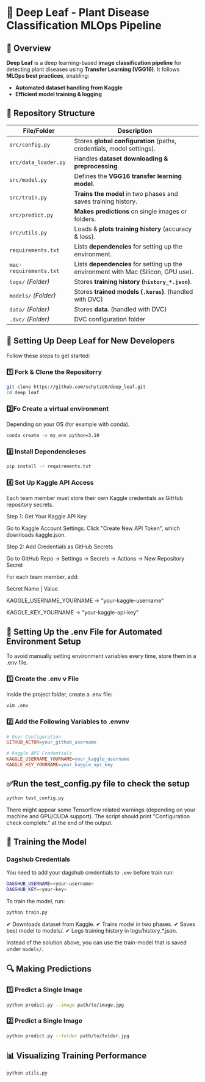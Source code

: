 # 🌱 Deep Leaf - Plant Disease Classification MLOps Pipeline

## 📌 Overview
**Deep Leaf** is a deep learning-based **image classification pipeline** for detecting plant diseases using **Transfer Learning (VGG16)**. It follows **MLOps best practices**, enabling:
- **Automated dataset handling from Kaggle**
- **Efficient model training & logging**

## 📂 Repository Structure
| File/Folder            | Description |
|------------------------|-------------|
| `src/config.py`           | Stores **global configuration** (paths, credentials, model settings). |
| `src/data_loader.py`      | Handles **dataset downloading & preprocessing**. |
| `src/model.py`            | Defines the **VGG16 transfer learning model**. |
| `src/train.py`            | **Trains the model** in two phases and saves training history. |
| `src/predict.py`          | **Makes predictions** on single images or folders. |
| `src/utils.py`            | Loads & **plots training history** (accuracy & loss). |
| `requirements.txt`    | Lists **dependencies** for setting up the environment. |
| `mac-requirements.txt`    | Lists **dependencies** for setting up the environment with Mac (Silicon, GPU use). |
| `logs/` _(Folder)_    | Stores **training history (`history_*.json`)**. |
| `models/` _(Folder)_  | Stores **trained models (`.keras`)**. (handled with DVC) |
| `data/` _(Folder)_  | Stores **data**. (handled with DVC) |
| `.dvc/` _(Folder)_  | DVC configuration folder |

## 🚀 **Setting Up Deep Leaf for New Developers**
Follow these steps to get started:

### **1️⃣ Fork & Clone the Repositorry**
```sh
git clone https://github.com/schytze0/deep_leaf.git
cd deep_leaf
```

### **2️⃣Fo Create a virtual environment**
Depending on your OS (for example with conda).
```sh
conda create -n my_env python=3.10  
```

### **3️⃣ Install Dependencieses**
```sh
pip install -r requirements.txt
```


### **4️⃣ Set Up Kaggle API Access**
Each team member must store their own Kaggle credentials as GitHub repository secrets.

Step 1: Get Your Kaggle API Key

Go to Kaggle Account Settings.
Click "Create New API Token", which downloads kaggle.json.

Step 2: Add Credentials as GitHub Secrets

Go to GitHub Repo → Settings → Secrets → Actions → New Repository Secret

For each team member, add:

Secret Name	|	Value

KAGGLE_USERNAME_YOURNAME -> "your-kaggle-username"

KAGGLE_KEY_YOURNAME -> "your-kaggle-api-key"


## **🔑 Setting Up the .env File for Automated Environment Setup**

To avoid manually setting environment variables every time, store them in a .env file.

### **1️⃣ Create the .env v File**
Inside the project folder, create a .env file:
```sh
vim .env
```

### **2️⃣ Add the Following Variables to .envnv**
```ini
# User Configuration
GITHUB_ACTOR=your_github_username

# Kaggle API Credentials
KAGGLE_USERNAME_YOURNAME=your_kaggle_username
KAGGLE_KEY_YOURNAME=your_kaggle_api_key
```

## **✅Run the test_config.py file to check the setup**
```sh
python test_config.py
```

There might appear some Tensorflow related warnings (depending on your machine and GPU/CUDA support). The script  should print "Configuration check complete." at the end of the output.

## **🔄 Training the Model**

### Dagshub Credentials
You need to add your dagshub credentials to `.env` before train run:

```sh
DAGSHUB_USERNAME=<your-username>
DAGSHUB_KEY=<your-key>
```

To train the model, run:
```sh
python train.py
```

✔ Downloads dataset from Kaggle.
✔ Trains model in two phases.
✔ Saves best model to models/.
✔ Logs training history in logs/history_*.json.

Instead of the solution above, you can use the train-model that is saved under `models/`. 

## **🔍 Making Predictions**

### **1️⃣ Predict a Single Image**
```sh
python predict.py --image path/to/image.jpg
```

### **2️⃣ Predict a Single Image**
```sh
python predict.py --folder path/to/folder.jpg
```

## **📊 Visualizing Training Performance**
```sh
python utils.py
```

